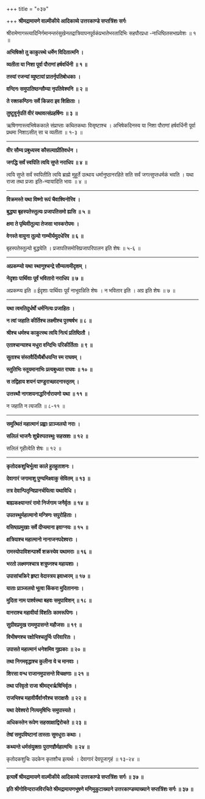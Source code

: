 +++
title = "०३७"

+++
**श्रीमद्रामायणे वाल्मीकीये आदिकाव्ये उत्तरकाण्डे सप्तत्रिंशः सर्गः**

श्रीरामेणागस्त्यादिनिर्गमानन्तरंसुखेनतद्रात्रियापनपूर्वकंप्रभातेभरतादिभिः सहपौरप्रधा -नाधिष्ठितसभाप्रवेशः ॥ १ ॥

**अभिषिक्ते तु काकुत्स्थे धर्मेण विदितात्मनि ।**

**व्यतीता या निशा पूर्वा पौराणां हर्षवर्धिनी ॥ १ ॥**

**तस्यां रजन्यां व्युष्टायां प्रातर्नृपतिबोधकाः ।**

**वन्दिनः समुपातिष्ठन्सौम्या नृपतिवेश्मनि ॥ २ ॥**

**ते रक्तकण्ठिनः सर्वे किन्नरा इव शिक्षिताः ।**

**तुष्टुवुर्नृपतिं वीरं यथावत्संप्रहर्षिणः ॥ ३ ॥**

ऋषिगणास्त्वभिषेककाले संप्राप्ताः कथितकथाः विसृष्टाश्च । अभिषेकदिनस्य या निशा पौराणां हर्षवर्धिनी पूर्वा प्रथमा निशाऽसीत् सा च व्यतीता ॥ १-३ ॥

****

**वीर सौम्य प्रबुध्यस्व कौसल्याप्रीतिवर्धन ।**

**जगद्धि सर्वं स्वपिति त्वयि सुप्ते नराधिप ॥ ४ ॥**

त्वयि सुप्ते सर्वं स्वपितीति त्वयि ब्राह्मे मुहूर्ते उत्थाय धर्मानुष्ठानरहिते सति सर्वं जगत्सुप्तधर्मकं भवति । यथा राजा तथा प्रजाः इति-न्यायादिति भावः ॥ ४ ॥

****

**विक्रमस्ते यथा विष्णो रूपं चैवाश्विनोरिव ।**

**बुद्ध्या बृहस्पतेस्तुल्यः प्रजापतिसमो ह्यसि ॥ ५ ॥**

**क्षमा ते पृथिवीतुल्या तेजसा भास्करोपमः ।**

**वेगस्ते वायुना तुल्यो गाम्भीर्यमुदधेरिव ॥ ६ ॥**

बृहस्पतेस्तुल्यो बुद्ध्येति । प्रजापतिसमोसिप्रजापरिपालन इति शेषः ॥ ५-६ ॥

****

**अप्रकम्प्यो यथा स्थाणुश्चन्द्रे सौम्यत्वमीदृशम् ।**

**नेदृशाः पार्थिवाः पूर्वं भवितारो नराधिप ॥ ७ ॥**

अप्रकम्प्य इति ॥ ईदृशाः पार्थिवाः पूर्वं नाभूवन्निति शेषः । न भवितार इति । अग्र इति शेषः ॥ ७ ॥

****

**यथा त्वमतिदुर्धर्षो धर्मनित्यः प्रजाहितः ।**

**न त्वां जहाति कीर्तिश्च लक्ष्मीश्च पुरुषर्षभ ॥ ८ ॥**

**श्रीश्च धर्मश्च काकुत्स्थ त्वयि नित्यं प्रतिष्ठितौ ।**

**एताश्चान्याश्च मधुरा वन्दिभिः परिकीर्तिताः ॥ ९ ॥**

**सुताश्च संस्तवैर्दिव्यैर्बोधयन्ति स्म राघवम् ।**

**स्तुतिभिः स्तूयमानाभिः प्रत्यबुध्यत राघवः ॥ १० ॥**

**स तद्विहाय शयनं पाण्डुराच्छादनास्तृतम् ।**

**उत्तस्थौ नागशयनाद्धरिर्नारायणो यथा ॥ ११ ॥**

न जहाति न त्यजति ॥ ८-११ ॥

****

**समुत्थितं महात्मानं प्रह्वाः प्राञ्जलयो नराः ।**

**सलिलं भाजनैः शुभ्रैरुपतस्थुः सहस्रशः ॥ १२ ॥**

सलिलं गृहीत्वेति शेषः ॥ १२ ॥

****

**कृतोदकशुचिर्भूत्वा काले हुतहुताशनः ।**

**देवागारं जगामाशु पुण्यमिक्ष्वाकु सेवितम् ॥ १३ ॥**

**तत्र देवान्पितृन्विप्रानर्चयित्वा यथाविधि ।**

**बाह्यकक्ष्यान्तरं रामो निर्जगाम जनैर्वृतः ॥ १४ ॥**

**उपतस्थुर्महात्मानो मन्त्रिणः सपुरोहिताः ।**

**वसिष्ठप्रमुखाः सर्वे दीप्यमाना इवाग्नयः ॥ १५ ॥**

**क्षत्रियाश्च महात्मानो नानाजनपदेश्वराः ।**

**रामस्योपाविशन्पार्श्वे शक्रस्येव यथामराः ॥ १६ ॥**

**भरतो लक्ष्मणश्चात्र शत्रुघ्नश्च महायशाः ।**

**उपासांचक्रिरे हृष्टा वेदास्त्रय इवाध्वरम् ॥ १७ ॥**

**याताः प्राञ्जलयो भूत्वा किंकरा मुदिताननाः ।**

**मुदिता नाम पार्श्वस्था बहवः समुपाविशन् ॥ १८ ॥**

**वानराश्च महावीर्या विंशतिः कामरूपिणः ।**

**सुग्रीवप्रमुख राममुपासन्ते महौजसः ॥ १९ ॥**

**विभीषणश्च रक्षोभिश्चतुर्भिः परिवारितः ।**

**उपासते महात्मानं धनेशमिव गुह्यकाः ॥ २० ॥**

**तथा निगमवृद्धाश्च कुलीना ये च मानवाः ।**

**शिरसा वन्ध राजानमुपासन्ते विचक्षणाः ॥ २१ ॥**

**तथा परिवृतो राजा श्रीमद्भर्ऋषिभिर्वृतः ।**

**राजभिश्च महावीर्यैर्वानरैश्च सराक्षसैः ॥ २२ ॥**

**यथा देवेश्वरो नित्यमृषिभिः समुपास्यते ।**

**अधिकस्तेन रूपेण सहस्राक्षाद्विरोचते ॥ २३ ॥**

**तेषां समुपविष्टानां तास्ताः सुमधुराः कथाः ।**

**कथ्यन्ते धर्मसंयुक्ताः पुराणज्ञैर्महात्मभिः ॥ २४ ॥**

कृतोदकशुचिः उदकेन कृतशौच इत्यर्थः । देवागारं देवपूजागृहं ॥ १३-२४ ॥

****

**इत्यार्षे श्रीमद्रामायणे वाल्मीकीये आदिकाव्ये उत्तरकाण्डे सप्तत्रिंशः सर्गः ॥ ३७ ॥**

**इति श्रीगोविन्दराजविरचिते श्रीमद्रामायणभूषणे मणिमुकुटाख्याने उत्तरकाण्डव्याख्याने सप्तत्रिंशः सर्गः ॥ ३७ ॥**
